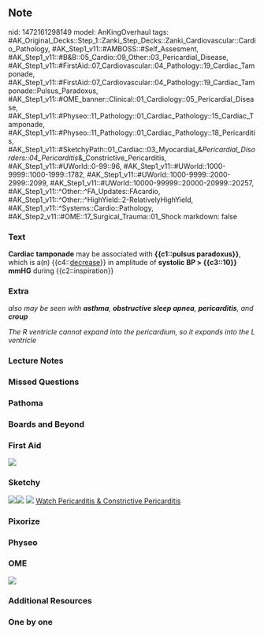 ## Note
nid: 1472161298149
model: AnKingOverhaul
tags: #AK_Original_Decks::Step_1::Zanki_Step_Decks::Zanki_Cardiovascular::Cardio_Pathology, #AK_Step1_v11::#AMBOSS::#Self_Assesment, #AK_Step1_v11::#B&B::05_Cardio::09_Other::03_Pericardial_Disease, #AK_Step1_v11::#FirstAid::07_Cardiovascular::04_Pathology::19_Cardiac_Tamponade, #AK_Step1_v11::#FirstAid::07_Cardiovascular::04_Pathology::19_Cardiac_Tamponade::Pulsus_Paradoxus, #AK_Step1_v11::#OME_banner::Clinical::01_Cardiology::05_Pericardial_Disease, #AK_Step1_v11::#Physeo::11_Pathology::01_Cardiac_Pathology::15_Cardiac_Tamponade, #AK_Step1_v11::#Physeo::11_Pathology::01_Cardiac_Pathology::18_Pericarditis, #AK_Step1_v11::#SketchyPath::01_Cardiac::03_Myocardial_&_Pericardial_Disorders::04_Pericarditis_&_Constrictive_Pericarditis, #AK_Step1_v11::#UWorld::0-99::96, #AK_Step1_v11::#UWorld::1000-9999::1000-1999::1782, #AK_Step1_v11::#UWorld::1000-9999::2000-2999::2099, #AK_Step1_v11::#UWorld::10000-99999::20000-20999::20257, #AK_Step1_v11::^Other::^FA_Updates::FAcardio, #AK_Step1_v11::^Other::^HighYield::2-RelativelyHighYield, #AK_Step1_v11::^Systems::Cardio::Pathology, #AK_Step2_v11::#OME::17_Surgical_Trauma::01_Shock
markdown: false

### Text
<div>
  <b>Cardiac tamponade</b> may be associated with <b>{{c1::pulsus
  paradoxus}}</b>, which is a(n) {{c4::<u>decrease</u>}} in
  amplitude of <b>systolic BP > {{c3::10}} mmHG</b> during
  {{c2::inspiration}}
</div>

### Extra
<i>also may be seen with <b>asthma</b>, <b>obstructive sleep
apnea</b>, <b>pericarditis</b>, and <b>croup</b></i>
<div>
  <i>The R ventricle cannot expand into the pericardium, so it
  expands into the L ventricle</i>
</div>

### Lecture Notes


### Missed Questions


### Pathoma


### Boards and Beyond


### First Aid
<img src="tmpiQdphg.png">

### Sketchy
<img src=
"Screen%20Shot%202019-12-19%20at%2012.12.40%20AM.JPG"><img src=
"Screen%20Shot%202019-12-19%20at%2012.13.07%20AM.JPG"> <img src=
"Zoverall%20picture%20(20)_1566160514431.jpg"> <a href=
"https://dashboard.sketchy.com/study/medical/courses/medical-pathophysiology/units/medical-pathophysiology-cardiac/videos/medical-pathophysiology-cardiac-myocardial-and-pericardial-disorders-pericarditis-and-constrictive-pericarditis?utm_source=anki&utm_medium=partnership&utm_campaign=february_update&utm_content=medical">
Watch Pericarditis & Constrictive Pericarditis</a>

### Pixorize


### Physeo


### OME
<div class="ome-widget">
  <a href=
  "https://onlinemeded.org/spa/cardiology/pericardial-disease/acquire?ref=anki">
  <img src="_OME_AnkiFlashcards_Lesson_1.png"></a>
</div>

### Additional Resources


### One by one


